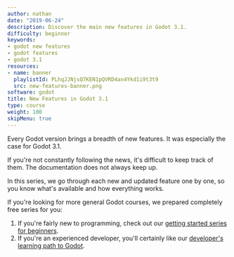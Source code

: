 ```yaml
---
author: nathan
date: "2019-06-24"
description: Discover the main new features in Godot 3.1.
difficulty: beginner
keywords:
- godot new features
- godot features
- godot 3.1
resources:
- name: banner
  playlistId: PLhqJJNjsQ7KEN1pQVRD4an4Ykd1i9t3t9
  src: new-features-banner.png
software: godot
title: New Features in Godot 3.1
type: course
weight: 100
skipMenu: true
---
```


Every Godot version brings a breadth of new features. It was especially the case for Godot 3.1.

If you're not constantly following the news, it's difficult to keep track of them. The documentation does not always keep up.

In this series, we go through each new and updated feature one by one, so you know what's available and how everything works.

If you're looking for more general Godot courses, we prepared completely free series for you:

1. If you're fairly new to programming, check out our [getting started series for beginners](/get-started/).
2. If you're an experienced developer, you'll certainly like our [developer's learning path to Godot](/tutorial/godot/learning-paths/developer/).
